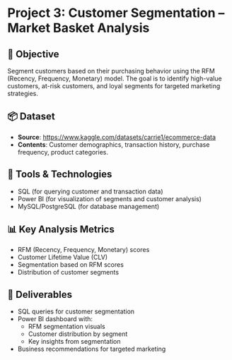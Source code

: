 # Project 3: Customer Segmentation – Market Basket Analysis

## 🧠 Objective
Segment customers based on their purchasing behavior using the RFM (Recency, Frequency, Monetary) model. The goal is to identify high-value customers, at-risk customers, and loyal segments for targeted marketing strategies.

## 📦 Dataset
- **Source**: https://www.kaggle.com/datasets/carrie1/ecommerce-data
- **Contents**: Customer demographics, transaction history, purchase frequency, product categories.

## 🧰 Tools & Technologies
- SQL (for querying customer and transaction data)  
- Power BI (for visualization of segments and customer analysis)  
- MySQL/PostgreSQL (for database management)

## 📊 Key Analysis Metrics
- RFM (Recency, Frequency, Monetary) scores  
- Customer Lifetime Value (CLV)  
- Segmentation based on RFM scores  
- Distribution of customer segments

## 🎯 Deliverables
- SQL queries for customer segmentation  
- Power BI dashboard with:
  - RFM segmentation visuals  
  - Customer distribution by segment  
  - Key insights from segmentation  
- Business recommendations for targeted marketing
